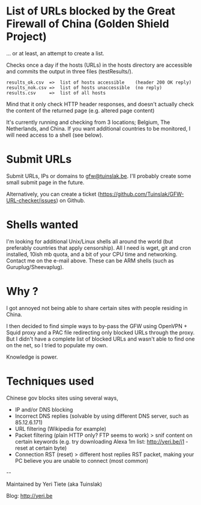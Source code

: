 # List of URLs blocked by the Great Firewall of China (Golden Shield Project)

… or at least, an attempt to create a list.

Checks once a day if the hosts (URLs) in the hosts directory are accessible and commits the output in three files (testResults/).

	results_ok.csv	=>	list of hosts accessible	(header 200 OK reply)
	results_nok.csv	=>	list of hosts unaccessible	(no reply)
	results.csv		=>	list of all hosts

Mind that it only check HTTP header responses, and doesn't actually check the content of the returned page (e.g. altered page content)	

It's currently running and checking from 3 locations; Belgium, The Netherlands, and China. If you want additional countries to be monitored, I will need access to a shell (see below).

# Submit URLs

Submit URLs, IPs or domains to <gfw@tuinslak.be>. I'll probably create some small submit page in the future.

Alternatively, you can create a ticket (<https://github.com/Tuinslak/GFW-URL-checker/issues>) on Github.

# Shells wanted 

I'm looking for additional Unix/Linux shells all around the world (but preferably countries that apply censorship). All I need is wget, git and cron installed, 10ish mb quota, and a bit of your CPU time and networking. Contact me on the e-mail above. These can be ARM shells (such as Guruplug/Sheevaplug).

# Why ?

I got annoyed not being able to share certain sites with people residing in China. 

I then decided to find simple ways to by-pass the GFW using OpenVPN + Squid proxy and a PAC file redirecting only blocked URLs through the proxy. But I didn't have a complete list of blocked URLs and wasn't able to find one on the net, so I tried to populate my own.

Knowledge is power.

# Techniques used

Chinese gov blocks sites using several ways,

   * IP and/or DNS blocking
   * Incorrect DNS replies (solvable by using different DNS server, such as 85.12.6.171)
   * URL filtering (Wikipedia for example)
   * Packet filtering (plain HTTP only? FTP seems to work) > snif content on certain keywords (e.g. try downloading Alexa 1m list: http://yeri.be/j1 - reset at certain byte)
   * Connection RST (reset) > different host replies RST packet, making your PC believe you are unable to connect (most common)

--

Maintained by Yeri Tiete (aka Tuinslak) 

Blog: <http://yeri.be>
